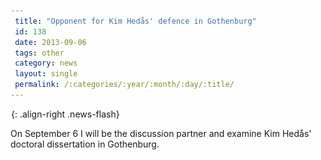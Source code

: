```yaml
---
 title: "Opponent for Kim Hedås' defence in Gothenburg"
 id: 138
 date: 2013-09-06
 tags: other
 category: news
 layout: single
 permalink: /:categories/:year/:month/:day/:title/
---
```

![image-right](/assets/images/spacer.gif){: .align-right .news-flash}

On September 6 I will be the discussion partner and examine Kim Hedås' doctoral dissertation in Gothenburg. 

